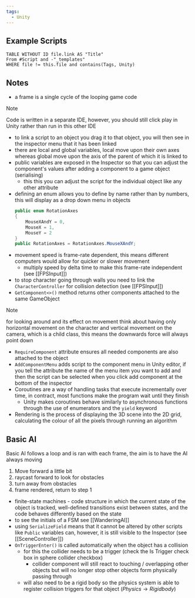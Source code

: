 ```yaml
---
tags:
  - Unity
---
```

## Example Scripts
```dataview
TABLE WITHOUT ID file.link AS "Title"
From #Script and -"_templates"
WHERE file != this.file and contains(Tags, Unity)
```
## Notes
- a frame is a single cycle of the looping game code
> [!note]
Code is written in a separate IDE, however, you should still click play in Unity rather than run in this other IDE

- to link a script to an object you drag it to that object, you will then see in the inspector menu that it has been linked
- there are local and global variables, local move upon their own axes whereas global move upon the axis of the parent of which it is linked to
- public variables are exposed in the Inspector so that you can adjust the component's values after adding a component to a game object (serialising)
	- this this you can adjust the script for the individual object like any other attribute 
- defining an enum allows you to define by name rather than by numbers, this will display as a drop down menu in objects
	```cs
	public enum RotationAxes
	{
		MouseXAndY = 0,
		MouseX = 1,
		MouseY = 2
	}
	public RotationAxes = RotationAxes.MouseXAndY;
	```
- movement speed is frame-rate dependent, this means different computers would allow for quicker or slower movement
	- multiply speed by delta time to make this frame-rate independent (see [[FPSInput]])
- to stop character going through walls you need to link the `CharacterController` for collision detection (see [[FPSInput]])
- `GetComponent<>()` method returns other components attached to the same GameObject
> [!note]
> for looking around and its effect on movement think about having only horizontal movement on the character and vertical movement on the camera, which is a child class, this means the downwards force will always point down

- `RequireComponent` attribute ensures all needed components are also attached to the object
- `AddComponentMenu` adds script to the component menu in Unity editor, if you tell the attribute the name of the menu item you want to add and then the script can be selected when you click add component at the bottom of the inspector
- Coroutines are a way of handling tasks that execute incrementally over time, in contract, most functions make the program wait until they finish
	- Unity makes coroutines behave similarly to asynchronous functions through the use of enumerators and the `yield` keyword
- Rendering is the process of displaying the 3D scene into the 2D grid, calculating the colour of all the pixels through running an algorithm	
## Basic AI
Basic AI follows a loop and is ran with each frame, the aim is to have the AI always moving
1. Move forward a little bit
2. raycast forward to look for obstacles
3. turn away from obstacles
4. frame rendered, return to step 1

- finite-state machines - code structure in which the current state of the object is tracked, well-defined transitions exist between states, and the code behaves differently based on the state 
- to see the initials of a FSM see [[WanderingAI]]
- using `SerializeField` means that it cannot be altered by other scripts like `Public` variables can, however, it is still visible to the Inspector (see [[SceneController]])
- `OnTriggerEnter()` is called automatically when the object has a collision
	- for this the collider needs to be a trigger (check the Is Trigger check box in sphere collider checkbox)
		- collider component will still react to touching / overlapping other objects but will no longer stop other objects form physically passing through
	- will also need to be a rigid body so the physics system is able to register collision triggers for that object ($Physics \rightarrow Rigidbody$)